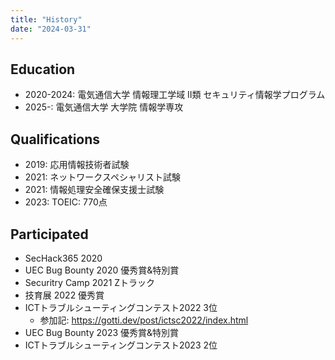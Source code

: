```yaml
---
title: "History"
date: "2024-03-31"
---
```


## Education

- 2020-2024: 電気通信大学 情報理工学域 II類 セキュリティ情報学プログラム
- 2025-: 電気通信大学 大学院 情報学専攻

## Qualifications

- 2019: 応用情報技術者試験
- 2021: ネットワークスペシャリスト試験
- 2021: 情報処理安全確保支援士試験
- 2023: TOEIC: 770点

## Participated

- SecHack365 2020
- UEC Bug Bounty 2020 優秀賞&特別賞
- Securitry Camp 2021 Zトラック
- 技育展 2022 優秀賞
- ICTトラブルシューティングコンテスト2022 3位
    - 参加記: https://gotti.dev/post/ictsc2022/index.html
- UEC Bug Bounty 2023 優秀賞&特別賞
- ICTトラブルシューティングコンテスト2023 2位
